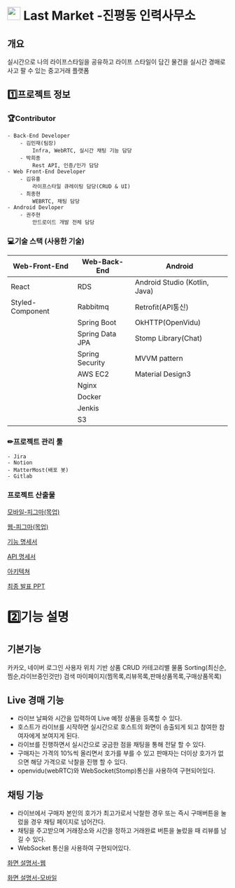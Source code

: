 # <img src="https://lab.ssafy.com/s08-webmobile1-sub2/S08P12D206/-/raw/main/img/App_logo.png" width="30" height="30"> Last Market -진평동 인력사무소


##  개요 

실시간으로 나의 라이프스타일을 공유하고 라이프 스타일이 담긴 물건을 실시간 경매로 사고 팔 수 있는 중고거래 플랫폼



## 1️⃣프로젝트 정보
### 🏆Contributor

    - Back-End Developer
        - 김민재(팀장)
            Infra, WebRTC, 실시간 채팅 기능 담당
        - 박희종
            Rest API, 인증/인가 담당
    - Web Front-End Developer
        - 김유홍
            라이프스타일 큐레이팅 담당(CRUD & UI)
        - 최종현
            WEBRTC, 채팅 담당
    - Android Devloper 
        - 권주현
            안드로이드 개발 전체 담당

### 💻기술 스택 (사용한 기술)

| Web-Front-End | Web-Back-End |Android|
| ------ | ------ |------|
|React      |  RDS      |Android Studio (Kotlin, Java)|
|Styled-Component       |Rabbitmq        |Retrofit(API통신)|
||Spring Boot|OkHTTP(OpenVidu)|
||Spring Data JPA|Stomp Library(Chat)|
||Spring Security|MVVM pattern|
||AWS EC2|Material Design3|
||Nginx||
||Docker||
||Jenkis||
||S3||

### ✏프로젝트 관리 툴
    - Jira
    - Notion
    - MatterMost(배포 봇)
    - Gitlab

### 프로젝트 산출물
[모바일-피그마(목업)](https://www.figma.com/file/gJQVvVN69heeWQYL7QpFdE/Last-Market?node-id=25%3A1464&t=TnSzDhmvaKQq2x9p-1)

[웹-피그마(목업)](https://www.figma.com/file/8hCQJ9g4rNOpxAY3AAg7HL/%EB%AA%A9%EC%97%85-%ED%8E%98%EC%9D%B4%EC%A7%80?node-id=0%3A1)

[기능 명세서](https://www.notion.so/limecats0331/72e0b6488f7541219b15464abb3d400d?pvs=4)

[API 명세서](https://www.notion.so/limecats0331/7374a4a9383f463c8e37d9dbc69a90c4?v=43535742297546548235857925907114&pvs=4)

[아키텍쳐](https://www.notion.so/limecats0331/02b772780a5a4f21a004b3ec1430e8e9)

[최종 발표 PPT](https://drive.google.com/file/d/1hBAKpBlogGMpi64HChva13YIrAvDqBa3/view?usp=sharing)

# 2️⃣기능 설명
## 기본기능
카카오, 네이버 로그인
사용자 위치 기반 
상품 CRUD 
카테고리별 물품 Sorting(최신순,찜순,라이브중인것만)
검색
마이페이지(찜목록,리뷰목록,판매상품목록,구매상품목록)

## Live 경매 기능
- 라이브 날짜와 시간을 입력하여 Live 예정 상품을 등록할 수 있다.
- 호스트가 라이브를 시작하면 실시간으로 호스트의 화면이 송출되게 되고 참여한 참여자에게 보여지게 된다.
- 라이브를 진행하면서 실시간으로 궁금한 점을 채팅을 통해 전달 할 수 있다.
- 구매자는 가격의 10%씩 올리면서 호가를 부를 수 있고 판매자는 더이상 호가가 없으면 해당 가격으로 낙찰을 진행 할 수 있다. 
- openvidu(webRTC)와 WebSocket(Stomp)통신을 사용하여 구현되어있다.

## 채팅 기능
-  라이브에서 구매자 본인의 호가가 최고가로서 낙찰한 경우 또는 즉시 구매버튼을 눌렀을 경우 채팅 페이지로 넘어간다.
- 채팅을 주고받으며 거래장소와 시간을 정하고 거래완료 버튼을 눌렀을 때 리뷰를 남길 수 있다.
- WebSocket 통신을 사용하여 구현되어있다.

[화면 설명서-웹](https://docs.google.com/presentation/d/1b_4iXUtIA4F08hrXCy_Ubf8PYQ2QFtVf/edit?usp=share_link&ouid=113136065755976595387&rtpof=true&sd=true) 

[화면 설명서-모바일](https://docs.google.com/presentation/d/1IktfAI5ynyiodvc0Zac6WZf_Izmf28Ps/edit?usp=share_link&ouid=113136065755976595387&rtpof=true&sd=true)
